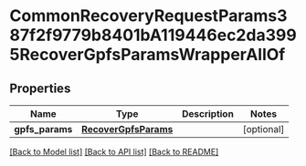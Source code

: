 # CommonRecoveryRequestParams387f2f9779b8401bA119446ec2da3995RecoverGpfsParamsWrapperAllOf


## Properties
Name | Type | Description | Notes
------------ | ------------- | ------------- | -------------
**gpfs_params** | [**RecoverGpfsParams**](RecoverGpfsParams.md) |  | [optional] 

[[Back to Model list]](../README.md#documentation-for-models) [[Back to API list]](../README.md#documentation-for-api-endpoints) [[Back to README]](../README.md)


